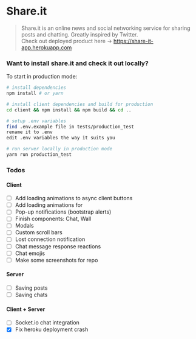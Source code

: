 # Share.it
> Share.it is an online news and social networking service for sharing posts and chatting. Greatly inspired by Twitter.  
> Check out deployed product here -> https://share-it-app.herokuapp.com

### Want to install share.it and check it out locally?  
To start in production mode:
``` bash
# install dependencies
npm install # or yarn

# install client dependencies and build for production
cd client && npm install && npm build && cd ..

# setup .env variables
find .env.example file in tests/production_test
rename it to .env
edit .env variables the way it suits you

# run server locally in production mode
yarn run production_test
```

### Todos
#### Client
- [ ] Add loading animations to async client buttons
- [ ] Add loading animations for 
- [ ] Pop-up notifications (bootstrap alerts)
- [ ] Finish components: Chat, Wall
- [ ] Modals
- [ ] Custom scroll bars
- [ ] Lost connection notification
- [ ] Chat message response reactions
- [ ] Chat emojis
- [ ] Make some screenshots for repo
#### Server
- [ ] Saving posts
- [ ] Saving chats
#### Client + Server
- [ ] Socket.io chat integration
- [x] Fix heroku deployment crash
